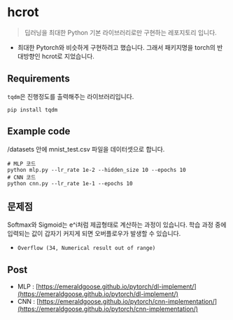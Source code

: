 # hcrot
> 딥러닝을 최대한 Python 기본 라이브러리로만 구현하는 레포지토리 입니다.

- 최대한 Pytorch와 비슷하게 구현하려고 했습니다. 그래서 패키지명을 torch의 반대방향인 hcrot로 지었습니다.

## Requirements
`tqdm`은 진행정도를 출력해주는 라이브러리입니다.  
```
pip install tqdm
```

## Example code
/datasets 안에 mnist_test.csv 파일을 데이터셋으로 합니다.  
```shell
# MLP 코드
python mlp.py --lr_rate 1e-2 --hidden_size 10 --epochs 10
# CNN 코드
python cnn.py --lr_rate 1e-1 --epochs 10
```

## 문제점
Softmax와 Sigmoid는 e^i처럼 제곱형태로 계산하는 과정이 있습니다. 학습 과정 중에 입력되는 값이 갑자기 커지게 되면 오버플로우가 발생할 수 있습니다.  
- `Overflow (34, Numerical result out of range)`

## Post
- MLP : [https://emeraldgoose.github.io/pytorch/dl-implement/](https://emeraldgoose.github.io/pytorch/dl-implement/)
- CNN : [https://emeraldgoose.github.io/pytorch/cnn-implementation/](https://emeraldgoose.github.io/pytorch/cnn-implementation/)

